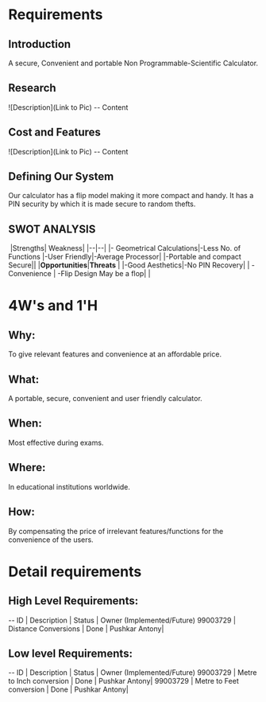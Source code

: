 # Requirements
## Introduction
A secure, Convenient and portable Non Programmable-Scientific Calculator.   

## Research
![Description](Link to Pic)
-- Content 
## Cost and Features
![Description](Link to Pic)
-- Content 
## Defining Our System
Our calculator has a flip model making it more compact and handy. It has a PIN security by which it is made secure to random thefts.
## SWOT ANALYSIS
﻿
|Strengths|  Weakness|
|--|--|
|- Geometrical Calculations|-Less No. of Functions 
   |-User Friendly|-Average Processor|
   |-Portable and compact
   Secure||
|**Opportunities**|**Threats**  |
|-Good Aesthetics|-No PIN Recovery|
| -Convenience |  -Flip Design May be a flop|
|

# 4W&#39;s and 1&#39;H

## Why:
To give relevant features and convenience at an affordable price.


## What:

A portable, secure, convenient and user friendly calculator.

## When:

Most effective during exams.

## Where:

In educational institutions worldwide.

## How:

By compensating the price of irrelevant features/functions for the convenience of the users.

# Detail requirements
## High Level Requirements: 
-- ID | Description | Status | Owner (Implemented/Future)
99003729 | Distance Conversions | Done | Pushkar Antony|

##  Low level Requirements: 
-- ID | Description | Status | Owner (Implemented/Future)
99003729 | Metre to Inch conversion | Done | Pushkar Antony|
99003729 | Metre to Feet conversion | Done | Pushkar Antony|
